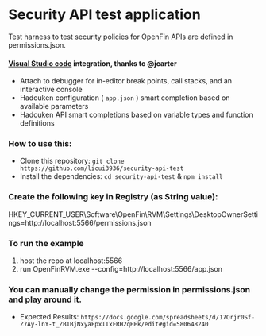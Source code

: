 # Security API test application

Test harness to test security policies for OpenFin APIs are defined in permissions.json.

#### [Visual Studio code](https://code.visualstudio.com/) integration, thanks to @jcarter

* Attach to debugger for in-editor break points, call stacks, and an interactive console
* Hadouken configuration ( `app.json` ) smart completion based on available parameters
* Hadouken API smart completions based on variable types and function definitions

### How to use this:

* Clone this repository: `git clone https://github.com/licui3936/security-api-test`
* Install the dependencies: `cd security-api-test` & `npm install`

### Create the following key in Registry (as String value):

HKEY_CURRENT_USER\Software\OpenFin\RVM\Settings\DesktopOwnerSettings=http://localhost:5566/permissions.json

### To run the example

1. host the repo at localhost:5566
2. run
    OpenFinRVM.exe --config=http://localhost:5566/app.json


### You can manually change the permission in permissions.json and play around it.
* Expected Results: `https://docs.google.com/spreadsheets/d/17Orjr0Sf-Z7Ay-lnY-t_ZB1BjNxyaFpxIIxFRH2qHEk/edit#gid=580648240`
